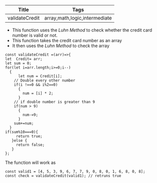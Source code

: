 Title| Tags
-----|-----
validateCredit | array,math,logic,intermediate

  * This function uses the _Luhn Method_ to check whether the credit card number is valid or not.
  * This function takes the credit card number as an array
  * It then uses the _Luhn Method_ to check the array 
  ````
  const validateCredit =(arr)=>{
  let  Credit= arr;
  let sum = 0;
  for(let i=arr.length;i>=0;i--)
    {
        let num = Credit[i];
      // Double every other number
      if(i !==0 && i%2==0)
        {
          num = [i] * 2;
        }
      // if double number is greater than 9
      if(num > 9)
        {
          num-=9;
        }
      sum+=num;
    }  
  if(sum%10===0){
       return true;
     }else {
       return false;
     }
};
`````
  The function will work as
  ``````````
  const valid1 = [4, 5, 3, 9, 6, 7, 7, 9, 0, 8, 0, 1, 6, 8, 0, 8];
  const check = validateCredit(valid1); // retruns true
  
  ````````````
